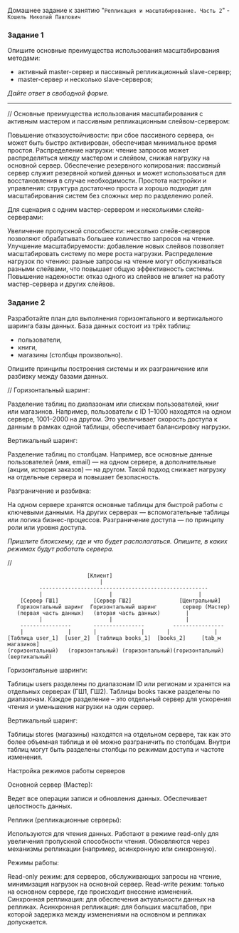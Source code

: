 Домашнее задание к занятию "`Репликация и масштабирование. Часть 2`" - `Кошель Николай Павлович`

### Задание 1

Опишите основные преимущества использования масштабирования методами:

- активный master-сервер и пассивный репликационный slave-сервер; 
- master-сервер и несколько slave-серверов;


*Дайте ответ в свободной форме.*

---
//
Основные преимущества использования масштабирования с активным мастером и пассивным репликационным слейвом-сервером:

Повышение отказоустойчивости: при сбое пассивного сервера, он может быть быстро активирован, обеспечивая минимальное время простоя.
Распределение нагрузки: чтение запросов может распределяться между мастером и слейвом, снижая нагрузку на основной сервер.
Обеспечение резервного копирования: пассивный сервер служит резервной копией данных и может использоваться для восстановления в случае необходимости.
Простота настройки и управления: структура достаточно проста и хорошо подходит для масштабирования систем без сложных мер по разделению ролей.

Для сценария с одним мастер-сервером и несколькими слейв-серверами:

Увеличение пропускной способности: несколько слейв-серверов позволяют обрабатывать большее количество запросов на чтение.
Улучшение масштабируемости: добавление новых слейвов позволяет масштабировать систему по мере роста нагрузки.
Распределение нагрузок по чтению: разные запросы на чтение могут обслуживаться разными слейвами, что повышает общую эффективность системы.
Повышение надежности: отказ одного из слейвов не влияет на работу мастер-сервера и других слейвов.

### Задание 2


Разработайте план для выполнения горизонтального и вертикального шаринга базы данных. База данных состоит из трёх таблиц: 

- пользователи, 
- книги, 
- магазины (столбцы произвольно). 

Опишите принципы построения системы и их разграничение или разбивку между базами данных.

//
Горизонтальный шаринг:

Разделение таблиц по диапазонам или спискам пользователей, книг или магазинов.
Например, пользователи с ID 1–1000 находятся на одном сервере, 1001–2000 на другом.
Это увеличивает скорость доступа к данным в рамках одной таблицы, обеспечивает балансировку нагрузки.

Вертикальный шаринг:

Разделение таблиц по столбцам.
Например, все основные данные пользователей (имя, email) — на одном сервере, а дополнительные (акции, история заказов) — на другом.
Такой подход снижает нагрузку на отдельные сервера и повышает безопасность.

Разграничение и разбивка:

На одном сервере хранятся основные таблицы для быстрой работы с ключевыми данными.
На других серверах — вспомогательные таблицы или логика бизнес-процессов.
Разграничение доступа — по принципу роли или уровня доступа.

*Пришлите блоксхему, где и что будет располагаться. Опишите, в каких режимах будут работать сервера.* 

//
```
                         [Клиент]
                             |
          -----------------------------------------------------
          |                     |                           |
    [Сервер ГШ1]           [Сервер ГШ2]               [Центральный]
   Горизонтальный шаринг  Горизонтальный шаринг        сервер (Мастер)
   (первая часть данных)   (вторая часть данных)        |
          |                     |                       |  
    ----------------       ----------------         ----------------
    |              |       |              |       |              |
[Таблица user_1]  [user_2]  [таблица books_1]  [books_2]     [tab_м магазинов]
(горизонтальный)   (горизонтальный) (горизонтальный)(горизонтальный) (вертикальный)
```
Горизонтальные шаринги:

Таблицы users разделены по диапазонам ID или регионам и хранятся на отдельных серверах (ГШ1, ГШ2).
Таблицы books также разделены по диапазонам.
Каждое разделение – это отдельный сервер для ускорения чтения и уменьшения нагрузки на один сервер.

Вертикальный шаринг:

Таблицы stores (магазины) находятся на отдельном сервере, так как это более объемная таблица и её можно разграничить по столбцам.
Внутри таблиц могут быть разделены столбцы по режимам доступа и частоте изменения.

Настройка режимов работы серверов

Основной сервер (Мастер):

Ведет все операции записи и обновления данных.
Обеспечивает целостность данных.

Реплики (репликационные серверы):

Используются для чтения данных.
Работают в режиме read-only для увеличения пропускной способности чтения.
Обновляются через механизмы репликации (например, асинхронную или синхронную).

Режимы работы:

Read-only режим: для серверов, обслуживающих запросы на чтение, минимизация нагрузок на основной сервер.
Read-write режим: только на основном сервере, где происходит внесение изменений.
Синхронная репликация: для обеспечения актуальности данных на репликах.
Асинхронная репликация: для больших масштабов, при которой задержка между изменениями на основном и репликах допускается.

